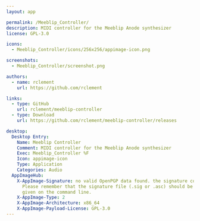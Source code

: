 ```yaml
---
layout: app

permalink: /Meeblip_Controller/
description: MIDI controller for the Meeblip Anode synthesizer
license: GPL-3.0

icons:
  - Meeblip_Controller/icons/256x256/appimage-icon.png

screenshots:
  - Meeblip_Controller/screenshot.png

authors:
  - name: rclement
    url: https://github.com/rclement

links:
  - type: GitHub
    url: rclement/meeblip-controller
  - type: Download
    url: https://github.com/rclement/meeblip-controller/releases

desktop:
  Desktop Entry:
    Name: Meeblip Controller
    Comment: MIDI controller for the Meeblip Anode synthesizer
    Exec: Meeblip_Controller %F
    Icon: appimage-icon
    Type: Application
    Categories: Audio
  AppImageHub:
    X-AppImage-Signature: no valid OpenPGP data found. the signature could not be verified.
      Please remember that the signature file (.sig or .asc) should be the first file
      given on the command line.
    X-AppImage-Type: 2
    X-AppImage-Architecture: x86_64
    X-AppImage-Payload-License: GPL-3.0
---
```

